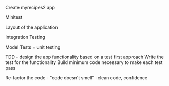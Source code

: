 Create myrecipes2 app

Minitest

Layout of the application

Integration Testing

Model Tests = unit testing

TDD - design the app functionality based on a test first approach
Write the test for the functionality
Build minimum code necessary to make each test pass 

Re-factor the code - "code doesn't smell" -clean code, confidence

